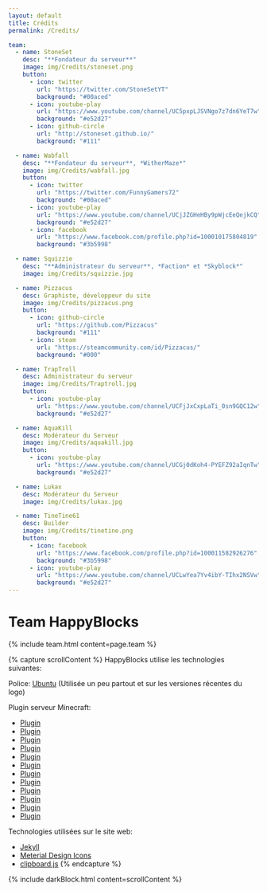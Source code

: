 ```yaml
---
layout: default
title: Crédits
permalink: /Credits/

team:
  - name: StoneSet
    desc: "**Fondateur du serveur**"
    image: img/Credits/stoneset.png
    button:
      - icon: twitter
        url: "https://twitter.com/StoneSetYT"
        background: "#00aced"
      - icon: youtube-play
        url: "https://www.youtube.com/channel/UC5pxpLJSVNgo7z7dn6YeT7w"
        background: "#e52d27"
      - icon: github-circle
        url: "http://stoneset.github.io/"
        background: "#111"

  - name: Wabfall
    desc: "**Fondateur du serveur**, *WitherMaze*"
    image: img/Credits/wabfall.jpg
    button:
      - icon: twitter
        url: "https://twitter.com/FunnyGamers72"
        background: "#00aced"
      - icon: youtube-play
        url: "https://www.youtube.com/channel/UCjJZGHeHBy9pWjcEeQejkCQ"
        background: "#e52d27"
      - icon: facebook
        url: "https://www.facebook.com/profile.php?id=100010175804819"
        background: "#3b5998"

  - name: Squizzie
    desc: "**Administrateur du serveur**, *Faction* et *Skyblock*"
    image: img/Credits/squizzie.jpg

  - name: Pizzacus
    desc: Graphiste, développeur du site
    image: img/Credits/pizzacus.png
    button:
      - icon: github-circle
        url: "https://github.com/Pizzacus"
        background: "#111"
      - icon: steam
        url: "https://steamcommunity.com/id/Pizzacus/"
        background: "#000"

  - name: TrapTroll
    desc: Administrateur du serveur
    image: img/Credits/Traptroll.jpg
    button:
      - icon: youtube-play
        url: "https://www.youtube.com/channel/UCFjJxCxpLaTi_0sn9GQC12w"
        background: "#e52d27"

  - name: AquaKill
    desc: Modérateur du Serveur
    image: img/Credits/aquakill.jpg
    button:
      - icon: youtube-play
        url: "https://www.youtube.com/channel/UCGj0dKoh4-PYEFZ92aIqnTw"
        background: "#e52d27"

  - name: Lukax
    desc: Modérateur du Serveur
    image: img/Credits/lukax.jpg

  - name: TineTine61
    desc: Builder
    image: img/Credits/tinetine.png
    button:
      - icon: facebook
        url: "https://www.facebook.com/profile.php?id=100011582926276"
        background: "#3b5998"
      - icon: youtube-play
        url: "https://www.youtube.com/channel/UCLwYea7Yv4ibY-TIhx2NSVw"
        background: "#e52d27"
---
```


# Team HappyBlocks

{% include team.html content=page.team %}

{% capture scrollContent %}
HappyBlocks utilise les technologies suivantes:

Police: [Ubuntu](http://font.ubuntu.com/) (Utilisée un peu partout et sur les versiones récentes du logo)

Plugin serveur Minecraft:
 * [Plugin](#!)
 * [Plugin](#!)
 * [Plugin](#!)
 * [Plugin](#!)
 * [Plugin](#!)
 * [Plugin](#!)
 * [Plugin](#!)
 * [Plugin](#!)
 * [Plugin](#!)
 * [Plugin](#!)
 * [Plugin](#!)
 * [Plugin](#!)

Technologies utilisées sur le site web:
 * [Jekyll](http://jekyllrb.com)
 * [Meterial Design Icons](http://materialdesignicons.com)
 * [clipboard.js](https://clipboardjs.com/)
{% endcapture %}

{% include darkBlock.html content=scrollContent %}
